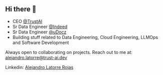 ## Hi there 👋

- CEO [@TrustAI](https://github.com/TrustxAI)
- Sr Data Engineer [@Indeed](https://www.indeed.com)
- Sr Data Engineer [@uDocz](https://www.udocz.com/home)
- Building stuff related to Data Engineering, Cloud Engineering, LLMOps and Software Development

Always open to collaborating on projects. Reach out to me at: alejandro.latorre@trust-ai.dev

Linkedin: [Alejandro Latorre Rojas](https://www.linkedin.com/in/alejandro-latorre-rojas/)

<!--- 
## Tech stack
![Top Langs](https://github-readme-stats.vercel.app/api/top-langs/?username=alejlatorre&hide=jupyter%20notebook,javascript,html,css&layout=compact&theme=dracula)

[![alejlatorre's GitHub stats-Dark](https://github-readme-stats.vercel.app/api?username=alejlatorre&show_icons=true&theme=dracula#gh-dark-mode-only)](https://github.com/alejlatorre/github-readme-stats)
->
